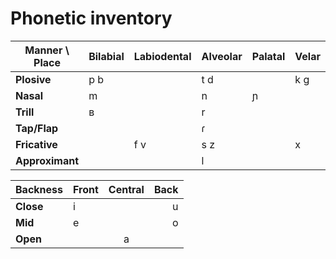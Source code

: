 # Phonetic inventory

| Manner \ Place  | Bilabial | Labiodental | Alveolar | Palatal | Velar |
| --------------- | -------- | ----------- | -------- | ------- | ----- |
| **Plosive**     | p b      |             | t d      |         | k g   |
| **Nasal**       | m        |             | n        | ɲ       |       |
| **Trill**       | ʙ        |             | r        |         |       |
| **Tap/Flap**    |          |             | ɾ        |         |       |
| **Fricative**   |          | f v         | s z      |         | x     |
| **Approximant** |          |             | l        |         |       |

| Backness  | Front | Central | Back |
| --------- | ----- | :-----: | ---: |
| **Close** | i     |         |    u |
| **Mid**   | e     |         |    o |
| **Open**  |       |    a    |      |
